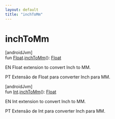 ```yaml
---
layout: default
title: "inchToMm"
---
```


# inchToMm

[androidJvm]\
fun [Float](https://kotlinlang.org/api/core/kotlin-stdlib/kotlin/-float/index.html).[inchToMm](inch-to-mm.md)(): [Float](https://kotlinlang.org/api/core/kotlin-stdlib/kotlin/-float/index.html)

EN Float extension to convert Inch to MM.

PT Extensão de Float para converter Inch para MM.

[androidJvm]\
fun [Int](https://kotlinlang.org/api/core/kotlin-stdlib/kotlin/-int/index.html).[inchToMm](inch-to-mm.md)(): [Float](https://kotlinlang.org/api/core/kotlin-stdlib/kotlin/-float/index.html)

EN Int extension to convert Inch to MM.

PT Extensão de Int para converter Inch para MM.